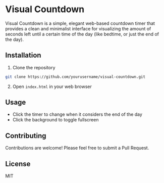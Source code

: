 # Visual Countdown

Visual Countdown is a simple, elegant web-based countdown timer that provides a clean and minimalist interface for visualizing the amount of seconds left until a certain time of the day (like bedtime, or just the end of the day).

## Installation

1. Clone the repository
```bash
git clone https://github.com/yourusername/visual-countdown.git
```

2. Open `index.html` in your web browser

## Usage

- Click the timer to change when it considers the end of the day
- Click the background to toggle fullscreen

## Contributing

Contributions are welcome! Please feel free to submit a Pull Request.

## License

MIT